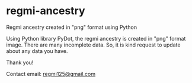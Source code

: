# regmi-ancestry
Regmi ancestry created in "png" format using Python

Using Python library PyDot, the regmi ancestry is created in "png" format image.  There are many incomplete data.  So, it is kind request to update about any data you have.

Thank you!

Contact email: regmi125@gmail.com
